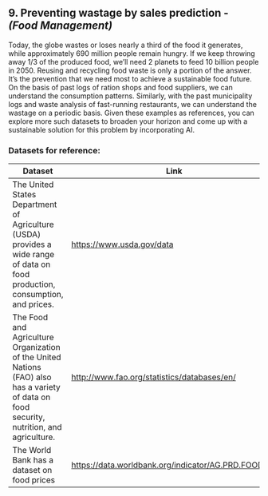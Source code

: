 ## 9. Preventing wastage by sales prediction - *(Food Management)* ##
Today, the globe wastes or loses nearly a third of the food it generates, while approximately 690 million people remain hungry. If we keep throwing away 1/3 of the produced food, we’ll need 2 planets to feed 10 billion people in 2050. Reusing and recycling food waste is only a portion of the answer. It’s the prevention that we need most to achieve a sustainable food future. On the basis of past logs of ration shops and food suppliers, we can understand the consumption patterns. Similarly, with the past municipality logs and waste analysis of fast-running restaurants, we can understand the wastage on a periodic basis. Given these examples as references, you can explore more such datasets to broaden your horizon and come up with a sustainable solution for this problem by incorporating AI.
 
### Datasets for reference: ###

Dataset  | Link
---------- | ----------
The United States Department of Agriculture (USDA) provides a wide range of data on food production, consumption, and prices.  | https://www.usda.gov/data
The Food and Agriculture Organization of the United Nations (FAO) also has a variety of data on food security, nutrition, and agriculture.  | http://www.fao.org/statistics/databases/en/
The World Bank has a dataset on food prices | https://data.worldbank.org/indicator/AG.PRD.FOOD.XD
